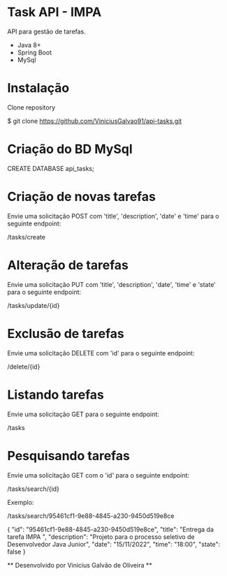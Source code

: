 # Task API - IMPA

API para gestão de tarefas.

  - Java 8+
  - Spring Boot
  - MySql

# Instalação
Clone repository

$ git clone https://github.com/ViniciusGalvao91/api-tasks.git

# Criação do BD MySql

CREATE DATABASE api_tasks;

# Criação de novas tarefas
Envie uma solicitação POST com 'title', 'description', 'date' e 'time' para o seguinte endpoint:

/tasks/create

# Alteração de tarefas
Envie uma solicitação PUT com 'title', 'description', 'date', 'time' e 'state' para o seguinte endpoint:

/tasks/update/{id}

# Exclusão de tarefas
Envie uma solicitação DELETE com 'id' para o seguinte endpoint:

/delete/{id}

# Listando tarefas
Envie uma solicitação GET para o seguinte endpoint:

/tasks

# Pesquisando tarefas
Envie uma solicitação GET com o 'id' para o seguinte endpoint:

/tasks/search/{id}

Exemplo:

/tasks/search/95461cf1-9e88-4845-a230-9450d519e8ce

{
    "id": "95461cf1-9e88-4845-a230-9450d519e8ce",
    "title": "Entrega da tarefa IMPA ",
    "description": "Projeto para o processo seletivo de Desenvolvedor Java Junior",
    "date": "15/11/2022",
    "time": "18:00",
    "state": false
}

** Desenvolvido por Vinicius Galvão de Oliveira **
